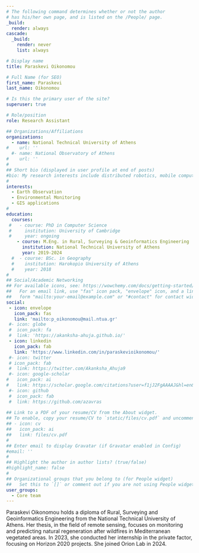 ```yaml
---
# The following command determines whether or not the author
# has his/her own page, and is listed on the /People/ page.
_build:
  render: always
cascade:
  _build:
    render: never
    list: always

# Display name
title: Paraskevi Oikonomou

# Full Name (for SEO)
first_name: Paraskevi
last_name: Oikonomou

# Is this the primary user of the site?
superuser: true

# Role/position
role: Research Assistant

## Organizations/Affiliations
organizations:
  - name: National Technical University of Athens
#    url: ''
  #- name: National Observatory of Athens 
#    url: ''
#
## Short bio (displayed in user profile at end of posts)
#bio: My research interests include distributed robotics, mobile computing and programmable matter.
#
interests:
  - Earth Observation
  - Environmental Monitoring
  - GIS applications
#
education:
  courses:
 #   - course: PhD in Computer Science
 #     institution: University of Cambridge
 #     year: ongoing
    - course: M.Eng. in Rural, Surveying & Geoinformatics Engineering
      institution: National Technical University of Athens 
      year: 2019-2024
  #  - course: BSc. in Geography
  #    institution: Harokopio University of Athens
  #    year: 2018
#
## Social/Academic Networking
## For available icons, see: https://wowchemy.com/docs/getting-started/page-builder/#icons
##   For an email link, use "fas" icon pack, "envelope" icon, and a link in the
##   form "mailto:your-email@example.com" or "#contact" for contact widget.
social:
 - icon: envelope
   icon_pack: fas
   link: 'mailto:p_oikonomou@mail.ntua.gr'
 #- icon: globe
 #  icon_pack: fa
 #  link: 'https://akanksha-ahuja.github.io/'
 - icon: linkedin
   icon_pack: fab
   link: 'https://www.linkedin.com/in/paraskevioikonomou/'
 #- icon: twitter
 # icon_pack: fab
 #  link: https://twitter.com/Akanksha_Ahuja9
 #- icon: google-scholar
#   icon_pack: ai
#   link: https://scholar.google.com/citations?user=f1jJ2FgAAAAJ&hl=en&oi=sra
 #- icon: github
 #  icon_pack: fab
 #  link: https://github.com/azavras
   
## Link to a PDF of your resume/CV from the About widget.
## To enable, copy your resume/CV to `static/files/cv.pdf` and uncomment the lines below.
## - icon: cv
##   icon_pack: ai
##   link: files/cv.pdf
#
## Enter email to display Gravatar (if Gravatar enabled in Config)
#email: ''
#
## Highlight the author in author lists? (true/false)
#highlight_name: false
#
## Organizational groups that you belong to (for People widget)
##   Set this to `[]` or comment out if you are not using People widget.
user_groups:
  - Core team
---
```

Paraskevi Oikonomou holds a diploma of Rural, Surveying and Geoinformatics Engineering from the National Technical University of Athens. Her thesis, in the field of remote sensing, focuses on monitoring and predicting natural regeneration after wildfires in Mediterranean vegetated areas. In 2023, she conducted her internship in the private factor, focusing on Horizon 2020 projects. She joined Orion Lab in 2024.
